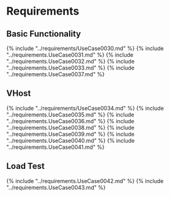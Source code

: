 
# Requirements	

## Basic Functionality

{% include "../requirements/UseCase0030.md" %}
{% include "../requirements.UseCase0031.md" %}
{% include "../requirements.UseCase0032.md" %}
{% include "../requirements.UseCase0033.md" %}
{% include "../requirements.UseCase0037.md" %}


## VHost

{% include "../requirements/UseCase0034.md" %}
{% include "../requirements.UseCase0035.md" %}
{% include "../requirements.UseCase0036.md" %}
{% include "../requirements.UseCase0038.md" %}
{% include "../requirements.UseCase0039.md" %}
{% include "../requirements.UseCase0040.md" %}
{% include "../requirements.UseCase0041.md" %}


## Load Test

{% include "../requirements.UseCase0042.md" %}
{% include "../requirements.UseCase0043.md" %}